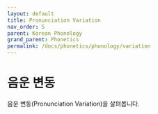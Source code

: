 ```yaml
---
layout: default
title: Pronunciation Variation
nav_order: 5
parent: Korean Phonology
grand_parent: Phonetics
permalink: /docs/phonetics/phonology/variation
---
```


# 음운 변동

음운 변동(Pronunciation Variation)을 살펴봅니다.